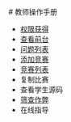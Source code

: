 [](/oj/teacher/viewcode.md)[](/oj/teacher/contest.md)# 教师操作手册

* [权限获得](/oj/teacher/private.md)
* [查看前台](/oj/teacher/watch.md)
* [问题列表](/oj/teacher/problemset.md)
* [添加竞赛](/oj/teacher/addcontest.md)
* [竞赛列表](/oj/teacher/contest.md)
* 复制比赛
* 查看学生源码
* [筛查作弊](/oj/teacher/cheat.md)
* 在线指导



